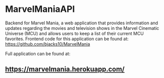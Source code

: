 # MarvelManiaAPI

Backend for Marvel Mania, a web application that provides information and updates regarding the movies and television shows in the Marvel Cinematic Universe (MCU) and allows users to keep a list of their current MCU favorites. Frontend code for this application can be found at: https://github.com/bjacks10/MarvelMania 

Full application can be found at: 
## https://marvelmania.herokuapp.com/
